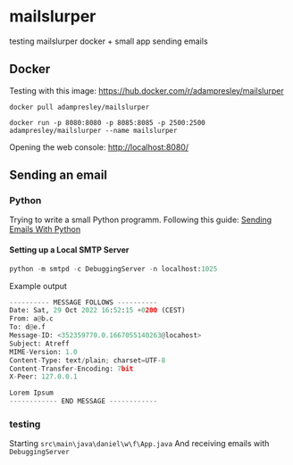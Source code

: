 # mailslurper
testing mailslurper docker + small app sending emails

## Docker

Testing with this image: https://hub.docker.com/r/adampresley/mailslurper

```docker
docker pull adampresley/mailslurper
```

```docker
docker run -p 8080:8080 -p 8085:8085 -p 2500:2500 adampresley/mailslurper --name mailslurper
```

Opening the web console: <http://localhost:8080/>

## Sending an email

### Python

Trying to write a small Python programm. Following this guide: [Sending Emails With Python](https://realpython.com/python-send-email)

#### Setting up a Local SMTP Server

```python
python -m smtpd -c DebuggingServer -n localhost:1025
```

Example output

```python
---------- MESSAGE FOLLOWS ----------
Date: Sat, 29 Oct 2022 16:52:15 +0200 (CEST)
From: a@b.c
To: d@e.f
Message-ID: <352359770.0.1667055140263@locahost>
Subject: Atreff
MIME-Version: 1.0
Content-Type: text/plain; charset=UTF-8
Content-Transfer-Encoding: 7bit
X-Peer: 127.0.0.1

Lorem Ipsum
------------ END MESSAGE ------------
```

### testing

Starting `src\main\java\daniel\w\f\App.java`
And receiving emails with `DebuggingServer`
